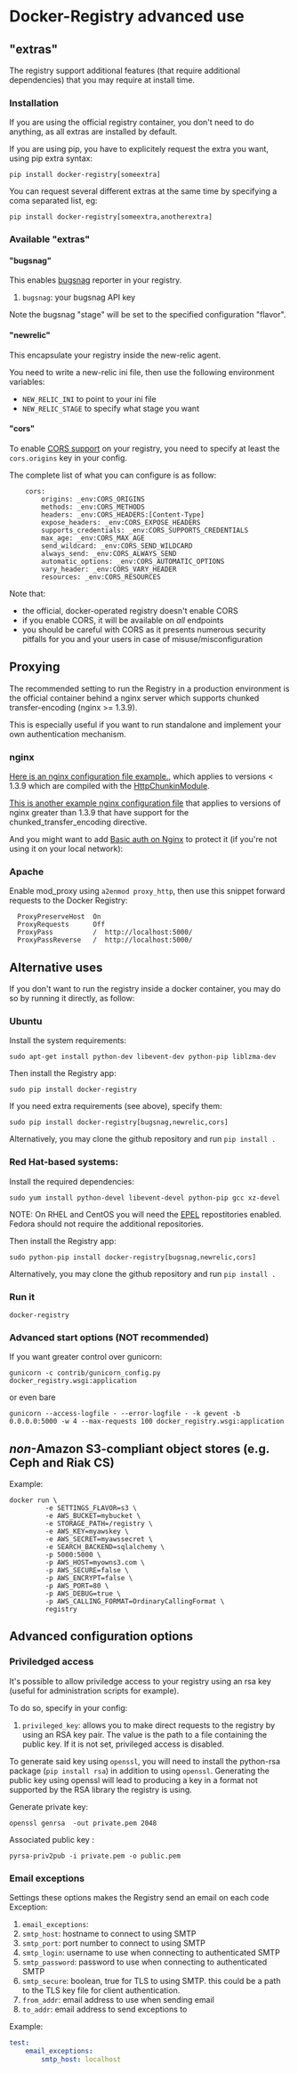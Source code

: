 # Docker-Registry advanced use



## "extras"

The registry support additional features (that require additional dependencies) that you may require at install time.

### Installation

If you are using the official registry container, you don't need to do anything, as all extras are installed by default.

If you are using pip, you have to explicitely request the extra you want, using pip extra syntax:

`pip install docker-registry[someextra]`

You can request several different extras at the same time by specifying a coma separated list, eg:

`pip install docker-registry[someextra,anotherextra]`

### Available "extras"

#### "bugsnag"

This enables [bugsnag](https://bugsnag.com) reporter in your registry.

1. `bugsnag`: your bugsnag API key

Note the bugsnag "stage" will be set to the specified configuration "flavor".

#### "newrelic"

This encapsulate your registry inside the new-relic agent.

You need to write a new-relic ini file, then use the following environment variables:

 * `NEW_RELIC_INI` to point to your ini file
 * `NEW_RELIC_STAGE` to specify what stage you want

#### "cors"

To enable [CORS support](http://en.wikipedia.org/wiki/Cross-origin_resource_sharing) on your registry, you need to specify at least the `cors.origins` key in your config.

The complete list of what you can configure is as follow:

```
    cors:
        origins: _env:CORS_ORIGINS
        methods: _env:CORS_METHODS
        headers: _env:CORS_HEADERS:[Content-Type]
        expose_headers: _env:CORS_EXPOSE_HEADERS
        supports_credentials: _env:CORS_SUPPORTS_CREDENTIALS
        max_age: _env:CORS_MAX_AGE
        send_wildcard: _env:CORS_SEND_WILDCARD
        always_send: _env:CORS_ALWAYS_SEND
        automatic_options: _env:CORS_AUTOMATIC_OPTIONS
        vary_header: _env:CORS_VARY_HEADER
        resources: _env:CORS_RESOURCES
```

Note that:

 * the official, docker-operated registry doesn't enable CORS
 * if you enable CORS, it will be available on *all* endpoints
 * you should be careful with CORS as it presents numerous security pitfalls for you and your users in case of misuse/misconfiguration

## Proxying

The recommended setting to run the Registry in a production environment is the official container
behind a nginx server which supports chunked transfer-encoding (nginx >= 1.3.9).

This is especially useful if you want to run standalone and implement your own authentication mechanism.

### nginx

[Here is an nginx configuration file example.](https://github.com/docker/docker-registry/blob/master/contrib/nginx/nginx.conf), which applies to versions < 1.3.9 which are compiled with the [HttpChunkinModule](http://wiki.nginx.org/HttpChunkinModule). 

[This is another example nginx configuration file](https://github.com/docker/docker-registry/blob/master/contrib/nginx/nginx_1-3-9.conf) that applies to versions of nginx greater than 1.3.9 that have support for the chunked_transfer_encoding directive.

And you might want to add
[Basic auth on Nginx](http://wiki.nginx.org/HttpAuthBasicModule) to protect it
(if you're not using it on your local network):


### Apache

Enable mod_proxy using `a2enmod proxy_http`, then use this snippet forward
requests to the Docker Registry:

```
  ProxyPreserveHost  On
  ProxyRequests      Off
  ProxyPass          /  http://localhost:5000/
  ProxyPassReverse   /  http://localhost:5000/
```


## Alternative uses

If you don't want to run the registry inside a docker container, you may do so by running it directly, as follow:


### Ubuntu

Install the system requirements:

```
sudo apt-get install python-dev libevent-dev python-pip liblzma-dev
```

Then install the Registry app:

```
sudo pip install docker-registry
```

If you need extra requirements (see above), specify them:

```
sudo pip install docker-registry[bugsnag,newrelic,cors]
```

Alternatively, you may clone the github repository and run `pip install .`

### Red Hat-based systems:

Install the required dependencies:

```
sudo yum install python-devel libevent-devel python-pip gcc xz-devel
```

NOTE: On RHEL and CentOS you will need the
[EPEL](http://fedoraproject.org/wiki/EPEL) repostitories enabled. Fedora
should not require the additional repositories.

Then install the Registry app:

```
sudo python-pip install docker-registry[bugsnag,newrelic,cors]
```

Alternatively, you may clone the github repository and run `pip install .`

### Run it

```
docker-registry
```


### Advanced start options (NOT recommended)

If you want greater control over gunicorn:

```
gunicorn -c contrib/gunicorn_config.py docker_registry.wsgi:application
```

or even bare

```
gunicorn --access-logfile - --error-logfile - -k gevent -b 0.0.0.0:5000 -w 4 --max-requests 100 docker_registry.wsgi:application
```

## *non*-Amazon S3-compliant object stores (e.g. Ceph and Riak CS)

Example:

```
docker run \
         -e SETTINGS_FLAVOR=s3 \
         -e AWS_BUCKET=mybucket \
         -e STORAGE_PATH=/registry \
         -e AWS_KEY=myawskey \
         -e AWS_SECRET=myawssecret \
         -e SEARCH_BACKEND=sqlalchemy \
         -p 5000:5000 \
         -p AWS_HOST=myowns3.com \
         -p AWS_SECURE=false \
         -p AWS_ENCRYPT=false \
         -p AWS_PORT=80 \
         -p AWS_DEBUG=true \
         -p AWS_CALLING_FORMAT=OrdinaryCallingFormat \
         registry
```


## Advanced configuration options

### Priviledged access

It's possible to allow priviledge access to your registry using an rsa key (useful for administration scripts for example).

To do so, specify in your config:

1. `privileged_key`: allows you to make direct requests to the registry by using
   an RSA key pair. The value is the path to a file containing the public key.
   If it is not set, privileged access is disabled.

To generate said key using `openssl`, you will need to install the python-rsa package (`pip install rsa`) in addition to using `openssl`.
Generating the public key using openssl will lead to producing a key in a format not supported by 
the RSA library the registry is using.

Generate private key:

    openssl genrsa  -out private.pem 2048

Associated public key :

    pyrsa-priv2pub -i private.pem -o public.pem


### Email exceptions

Settings these options makes the Registry send an email on each code Exception:

1. `email_exceptions`:
  1. `smtp_host`: hostname to connect to using SMTP
  1. `smtp_port`: port number to connect to using SMTP
  1. `smtp_login`: username to use when connecting to authenticated SMTP
  1. `smtp_password`: password to use when connecting to authenticated SMTP
  1. `smtp_secure`: boolean, true for TLS to using SMTP. this could be a path
                    to the TLS key file for client authentication.
  1. `from_addr`: email address to use when sending email
  1. `to_addr`: email address to send exceptions to

Example:

```yaml
test:
    email_exceptions:
        smtp_host: localhost
```


